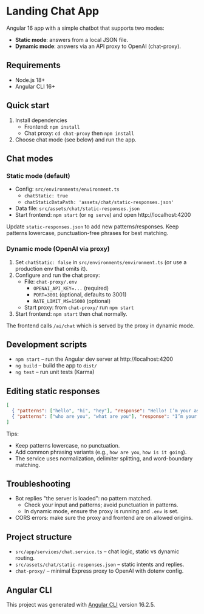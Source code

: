 # Landing Chat App

Angular 16 app with a simple chatbot that supports two modes:

- **Static mode**: answers from a local JSON file.
- **Dynamic mode**: answers via an API proxy to OpenAI (chat-proxy).

## Requirements

- Node.js 18+
- Angular CLI 16+

## Quick start

1. Install dependencies
   - Frontend: `npm install`
   - Chat proxy: `cd chat-proxy` then `npm install`
2. Choose chat mode (see below) and run the app.

## Chat modes

### Static mode (default)

- Config: `src/environments/environment.ts`
  - `chatStatic: true`
  - `chatStaticDataPath: 'assets/chat/static-responses.json'`
- Data file: `src/assets/chat/static-responses.json`
- Start frontend: `npm start` (or `ng serve`) and open http://localhost:4200

Update `static-responses.json` to add new patterns/responses. Keep patterns lowercase, punctuation-free phrases for best matching.

### Dynamic mode (OpenAI via proxy)

1. Set `chatStatic: false` in `src/environments/environment.ts` (or use a production env that omits it).
2. Configure and run the chat proxy:
   - File: `chat-proxy/.env`
     - `OPENAI_API_KEY=...` (required)
     - `PORT=3001` (optional, defaults to 3001)
     - `RATE_LIMIT_MS=15000` (optional)
   - Start proxy: from `chat-proxy/` run `npm start`
3. Start frontend: `npm start` then chat normally.

The frontend calls `/ai/chat` which is served by the proxy in dynamic mode.

## Development scripts

- `npm start` – run the Angular dev server at http://localhost:4200
- `ng build` – build the app to `dist/`
- `ng test` – run unit tests (Karma)

## Editing static responses

```json
[
  { "patterns": ["hello", "hi", "hey"], "response": "Hello! I’m your assistant. How can I help you today?" },
  { "patterns": ["who are you", "what are you"], "response": "I’m your virtual assistant here to help with questions and tasks." }
]
```

Tips:
- Keep patterns lowercase, no punctuation.
- Add common phrasing variants (e.g., `how are you`, `how is it going`).
- The service uses normalization, delimiter splitting, and word-boundary matching.

## Troubleshooting

- Bot replies "the server is loaded": no pattern matched.
  - Check your input and patterns; avoid punctuation in patterns.
  - In dynamic mode, ensure the proxy is running and `.env` is set.
- CORS errors: make sure the proxy and frontend are on allowed origins.

## Project structure

- `src/app/services/chat.service.ts` – chat logic, static vs dynamic routing.
- `src/assets/chat/static-responses.json` – static intents and replies.
- `chat-proxy/` – minimal Express proxy to OpenAI with dotenv config.

## Angular CLI

This project was generated with [Angular CLI](https://github.com/angular/angular-cli) version 16.2.5.
